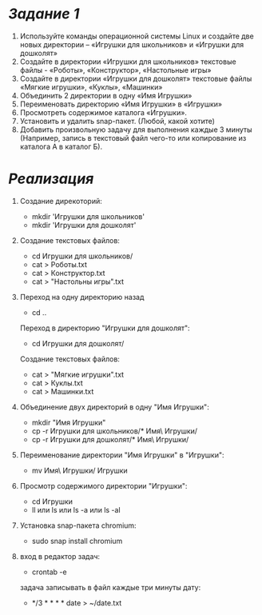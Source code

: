# *Задание 1*

1)   Используйте команды операционной системы Linux и создайте две новых директории –
     «Игрушки для школьников» и «Игрушки для дошколят»
2)   Создайте в директории «Игрушки для школьников» текстовые файлы -
     «Роботы», «Конструктор», «Настольные игры»
3)   Создайте в директории «Игрушки для дошколят» текстовые файлы «Мягкие игрушки», «Куклы», «Машинки»
4)   Объединить 2 директории в одну «Имя Игрушки»
5)   Переименовать директорию «Имя Игрушки» в «Игрушки»
6)   Просмотреть содержимое каталога «Игрушки».
7)   Установить и удалить snap-пакет. (Любой, какой хотите)
8)   Добавить произвольную задачу для выполнения каждые 3 минуты
     (Например, запись в текстовый файл чего-то или копирование из каталога А в каталог Б).

# *Реализация*

1) Создание дирекоторий:
   * mkdir 'Игрушки для школьников'
   * mkdir 'Игрушки для дошколят'
2) Создание текстовых файлов:
   * cd Игрушки для школьников/
   * cat > Роботы.txt
   * cat > Конструктор.txt
   * cat > "Настольны игры".txt
3) Переход на одну директорию назад
   * cd ..
   
   Переход в директорию "Игрушки для дошколят":
   * cd Игрушки для дошколят/
   
   Создание текстовых файлов:
   * cat > "Мягкие игрушки".txt
   * cat > Куклы.txt
   * cat > Машинки.txt
4) Объединение двух директорий в одну "Имя Игрушки":
   * mkdir "Имя Игрушки"
   * cp -r Игрушки для школьников/* Имя\ Игрушки/
   * cp -r Игрушки для дошколят/* Имя\ Игрушки/
5) Переименование директории "Имя Игрушки" в "Игрушки":
   * mv Имя\ Игрушки/ Игрушки
6) Просмотр содержимого директории "Игрушки":
   * cd Игрушки
   * ll или ls или ls -a или ls -al
7) Установка snap-пакета chromium:
   * sudo snap install chromium
8) вход в редактор задач:
   * crontab -e
   
   задача записывать в файл каждые три минуты дату:
   * */3 * * * * date > ~/date.txt
